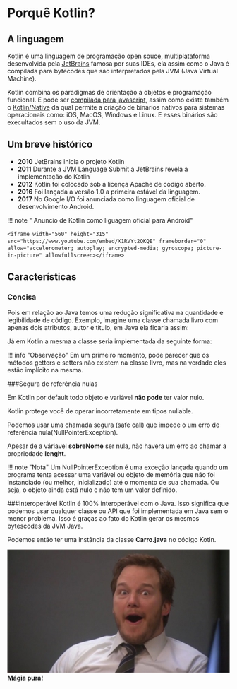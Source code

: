 # Porquê Kotlin?

## A linguagem

[Kotlin](https://github.com/JetBrains/kotlin) é uma linguagem de programação open souce, multiplataforma desenvolvida pela [JetBrains](https://www.jetbrains.com) famosa por suas IDEs, ela assim como o Java é compilada para bytecodes que são interpretados pela JVM (Java Virtual Machine). 

Kotlin combina os paradigmas de orientação a objetos e programação funcional. E pode ser 
[compilada para javascript](https://kotlinlang.org/docs/tutorials/javascript/kotlin-to-javascript/kotlin-to-javascript.html), assim como existe também o [Kotlin/Native](https://kotlinlang.org/docs/reference/native-overview.html) da qual permite a criação de binários nativos para sistemas operacionais como: iOS, MacOS, Windows e Linux. E esses binários são execultados sem o uso da JVM.
## Um breve histórico
- **2010**  JetBrains inicia o projeto Kotlin                                             
- **2011**  Durante a JVM Language Submit a JetBrains revela a implementação do Kotlin     
- **2012**  Kotlin foi colocado sob a licença Apache de código aberto.                    
- **2016**  Foi lançada a versão 1.0 a primeira estável da linguagem.                     
- **2017**  No Google I/O foi anunciada como linguagem oficial de desenvolvimento Android.

!!! note " Anuncio de Kotlin como liguagem oficial para Android"

    <iframe width="560" height="315" src="https://www.youtube.com/embed/X1RVYt2QKQE" frameborder="0" allow="accelerometer; autoplay; encrypted-media; gyroscope; picture-in-picture" allowfullscreen></iframe>

## Características

### Concisa
Pois em relação ao Java temos uma redução significativa na quantidade e legibilidade de código.
Exemplo, imagine uma classe chamada livro com apenas dois atributos, autor e título, em Java ela ficaria assim:

<script src="https://gist.github.com/leoallvez/80581e58a4441069c59649d13a939cdc.js"></script>
Já em Kotlin a mesma a classe seria implementada da seguinte forma:
<script src="https://gist.github.com/leoallvez/444da6496884b0f8c511e2424abd20bb.js"></script>


!!! info "Observação"
    Em um primeiro momento, pode parecer que os métodos getters e setters não existem na classe livro, mas na verdade eles estão implícito na mesma.

###Segura de referência nulas

Em Kotlin por default todo objeto e variável **não pode** ter valor nulo.
<script src="https://gist.github.com/leoallvez/2e319fee0eda4570550aa4951785ccf6.js"></script>

Kotlin protege você de operar incorretamente em tipos nullable.
<script src="https://gist.github.com/leoallvez/3e4a97359c2f6a1e0bab37c183c4378e.js"></script>

Podemos usar uma chamada segura (safe call) que impede o um erro de referência nula(NullPointerException).
<script src="https://gist.github.com/leoallvez/46a2e6e41b764eed1898742bd53b0683.js"></script>
Apesar de a váriavel **sobreNome** ser nula, não havera um erro ao chamar a propriedade **lenght**.

!!! note "Nota"
    Um NullPointerException é uma exceção lançada quando um programa tenta acessar uma variável ou objeto de memória que não foi instanciado (ou melhor, inicializado) até o momento de sua chamada. Ou seja, o objeto ainda está nulo e não tem um valor definido.	

###Interoperável
Kotlin é 100% interoperável com o Java. Isso significa que podemos usar qualquer classe ou API que foi implementada em Java sem o menor problema.
Isso é graças ao fato do Kotlin gerar os mesmos bytescodes da JVM Java.

<script src="https://gist.github.com/leoallvez/247eacc9965a72e10c359b1e7e5d85b5.js"></script>

Podemos então ter uma instância da classe **Carro.java** no código Kotin.
<script src="https://gist.github.com/leoallvez/851e201fc6f7fe0ea308f9aba86d6839.js"></script>
![Suprise](images/suprise.jpg)
**Mágia pura!**